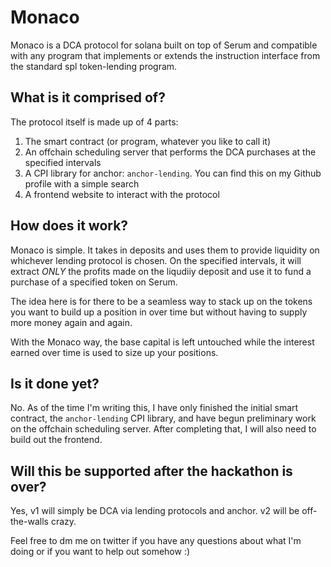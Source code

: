 # Monaco

Monaco is a DCA protocol for solana built on top of Serum and compatible with any program that implements or extends the instruction interface from the standard spl token-lending program.

## What is it comprised of?

The protocol itself is made up of 4 parts:

1. The smart contract (or program, whatever you like to call it)
2. An offchain scheduling server that performs the DCA purchases at the specified intervals
3. A CPI library for anchor: `anchor-lending`. You can find this on my Github profile with a simple search
4. A frontend website to interact with the protocol

## How does it work?

Monaco is simple. It takes in deposits and uses them to provide liquidity on whichever lending protocol is chosen. On the specified intervals, it will extract _ONLY_ the profits made on the liqudiiy deposit and use it to fund a purchase of a specified token on Serum.

The idea here is for there to be a seamless way to stack up on the tokens you want to build up a position in over time but without having to supply more money again and again.

With the Monaco way, the base capital is left untouched while the interest earned over time is used to size up your positions.

## Is it done yet?

No. As of the time I'm writing this, I have only finished the initial smart contract, the `anchor-lending` CPI library, and have begun preliminary work on the offchain scheduling server. After completing that, I will also need to build out the frontend.

## Will this be supported after the hackathon is over?

Yes, v1 will simply be DCA via lending protocols and anchor. v2 will be off-the-walls crazy.

Feel free to dm me on twitter if you have any questions about what I'm doing or if you want to help out somehow :)
